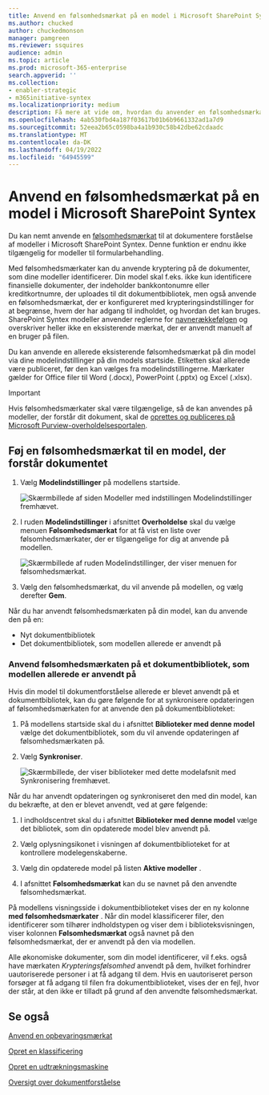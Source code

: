 ```yaml
---
title: Anvend en følsomhedsmærkat på en model i Microsoft SharePoint Syntex
ms.author: chucked
author: chuckedmonson
manager: pamgreen
ms.reviewer: ssquires
audience: admin
ms.topic: article
ms.prod: microsoft-365-enterprise
search.appverid: ''
ms.collection:
- enabler-strategic
- m365initiative-syntex
ms.localizationpriority: medium
description: Få mere at vide om, hvordan du anvender en følsomhedsmærkat på en model i SharePoint Syntex.
ms.openlocfilehash: 4ab530fbd4a187f03617b01b6b9661332ad1a7d9
ms.sourcegitcommit: 52eea2b65c0598ba4a1b930c58b42dbe62cdaadc
ms.translationtype: MT
ms.contentlocale: da-DK
ms.lasthandoff: 04/19/2022
ms.locfileid: "64945599"
---
```

# <a name="apply-a-sensitivity-label-to-a-model-in-microsoft-sharepoint-syntex"></a>Anvend en følsomhedsmærkat på en model i Microsoft SharePoint Syntex

Du kan nemt anvende en [følsomhedsmærkat](../compliance/sensitivity-labels.md) til at dokumentere forståelse af modeller i Microsoft SharePoint Syntex. Denne funktion er endnu ikke tilgængelig for modeller til formularbehandling.

Med følsomhedsmærkater kan du anvende kryptering på de dokumenter, som dine modeller identificerer. Din model skal f.eks. ikke kun identificere finansielle dokumenter, der indeholder bankkontonumre eller kreditkortnumre, der uploades til dit dokumentbibliotek, men også anvende en følsomhedsmærkat, der er konfigureret med krypteringsindstillinger for at begrænse, hvem der har adgang til indholdet, og hvordan det kan bruges. SharePoint Syntex modeller anvender reglerne for [navnerækkefølgen](../compliance/apply-sensitivity-label-automatically.md#how-multiple-conditions-are-evaluated-when-they-apply-to-more-than-one-label) og overskriver heller ikke en eksisterende mærkat, der er anvendt manuelt af en bruger på filen. 

Du kan anvende en allerede eksisterende følsomhedsmærkat på din model via dine modelindstillinger på din models startside. Etiketten skal allerede være publiceret, før den kan vælges fra modelindstillingerne. Mærkater gælder for Office filer til Word (.docx), PowerPoint (.pptx) og Excel (.xlsx). 

> [!Important]
> Hvis følsomhedsmærkater skal være tilgængelige, så de kan anvendes på modeller, der forstår dit dokument, skal de [oprettes og publiceres på Microsoft Purview-overholdelsesportalen](../admin/security-and-compliance/set-up-compliance.md).

## <a name="add-a-sensitivity-label-to-a-document-understanding-model"></a>Føj en følsomhedsmærkat til en model, der forstår dokumentet

1. Vælg **Modelindstillinger** på modellens startside.

   ![Skærmbillede af siden Modeller med indstillingen Modelindstillinger fremhævet.](../media/content-understanding/sensitivity-model-settings.png)

2. I ruden **Modelindstillinger** i afsnittet **Overholdelse** skal du vælge menuen **Følsomhedsmærkat** for at få vist en liste over følsomhedsmærkater, der er tilgængelige for dig at anvende på modellen.

   ![Skærmbillede af ruden Modelindstillinger, der viser menuen for følsomhedsmærkat.](../media/content-understanding/sensitivity-model-settings-pane.png) 

3. Vælg den følsomhedsmærkat, du vil anvende på modellen, og vælg derefter **Gem**.

Når du har anvendt følsomhedsmærkaten på din model, kan du anvende den på en:

- Nyt dokumentbibliotek
- Det dokumentbibliotek, som modellen allerede er anvendt på
 
### <a name="apply-the-sensitivity-label-to-a-document-library-to-which-the-model-is-already-applied"></a>Anvend følsomhedsmærkaten på et dokumentbibliotek, som modellen allerede er anvendt på

Hvis din model til dokumentforståelse allerede er blevet anvendt på et dokumentbibliotek, kan du gøre følgende for at synkronisere opdateringen af følsomhedsmærkaten for at anvende den på dokumentbiblioteket:

1. På modellens startside skal du i afsnittet **Biblioteker med denne model** vælge det dokumentbibliotek, som du vil anvende opdateringen af følsomhedsmærkaten på.

2. Vælg **Synkroniser**.

   ![Skærmbillede, der viser biblioteker med dette modelafsnit med Synkronisering fremhævet.](../media/content-understanding/sensitivity-libraries-sync.png)

Når du har anvendt opdateringen og synkroniseret den med din model, kan du bekræfte, at den er blevet anvendt, ved at gøre følgende:

1. I indholdscentret skal du i afsnittet **Biblioteker med denne model** vælge det bibliotek, som din opdaterede model blev anvendt på. 

2. Vælg oplysningsikonet i visningen af dokumentbiblioteket for at kontrollere modelegenskaberne.

3. Vælg din opdaterede model på listen **Aktive modeller** .

4. I afsnittet **Følsomhedsmærkat** kan du se navnet på den anvendte følsomhedsmærkat.

På modellens visningsside i dokumentbiblioteket vises der en ny kolonne **med følsomhedsmærkater** . Når din model klassificerer filer, den identificerer som tilhører indholdstypen og viser dem i biblioteksvisningen, viser kolonnen **Følsomhedsmærkat** også navnet på den følsomhedsmærkat, der er anvendt på den via modellen.

Alle økonomiske dokumenter, som din model identificerer, vil f.eks. også have mærkaten *Krypteringsfølsomhed* anvendt på dem, hvilket forhindrer uautoriserede personer i at få adgang til dem. Hvis en uautoriseret person forsøger at få adgang til filen fra dokumentbiblioteket, vises der en fejl, hvor der står, at den ikke er tilladt på grund af den anvendte følsomhedsmærkat.

<!---
## Add a sensitivity label to a form processing model

> [!Important]
> For sensitivity labels to be available to apply to your form processing model, they need to be [created and published in the Microsoft Purview compliance portal](../admin/security-and-compliance/set-up-compliance.md).

You can either apply a sensitivity label to a form processing model when you are creating a model, or apply it to an existing model.

### Add a sensitivity label when you create a form processing model

1. When you [create a new form processing model](create-a-form-processing-model.md), select **Advanced settings**.

2. In **Advanced settings**, in the **Sensitivity label** section, select the menu and then select the sensitivity label you want to apply to the model.

3.  After you've completed your remaining model settings, select **Create** to build your model.

### Add a sensitivity label to an existing form processing model

You can add a sensitivity label to an existing form processing model in different ways:

- Through the **Automate** menu in the document library
- Through the **Active model** settings in the document library 

#### Add a sensitivity label to an existing form processing model through the Automate menu

You can add a sensitivity label to an existing form processing model that you own through the **Automate** menu in the document library in which the model is applied.

1. In your document library to which the form processing model is applied, select the **Automate** menu, select **AI Builder**, and then select **View form processing model details**.

2. On the **Model details** pane, in the **Sensitivity label** section, select the sensitivity label you want to apply. Then select **Save**.

#### Add a sensitivity label to an existing form processing model in the active model settings

You can add a sensitivity label to an existing form processing model that you own through the **Active model** settings in the document library in which the model is applied.

1. In the SharePoint document library in which the model is applied, select the **View active models** icon, and then select **View active models**.

2. In **Active models**, select the form processing model to which you want to apply the sensitivity label.

3. On the **Model details** pane, in the **Sensitivity label** section, select the sensitivity label you want to apply. Then select **Save**.

   > [!NOTE]
   > You must be the model owner for the **Model settings** pane to be editable. 
--->

## <a name="see-also"></a>Se også

[Anvend en opbevaringsmærkat](apply-a-retention-label-to-a-model.md)

[Opret en klassificering](create-a-classifier.md)

[Opret en udtrækningsmaskine](create-an-extractor.md)

[Oversigt over dokumentforståelse](document-understanding-overview.md)
